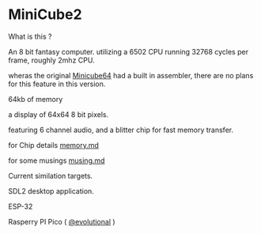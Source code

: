 # MiniCube2

What is this ? 

An 8 bit fantasy computer. utilizing a 6502 CPU running 32768 cycles per frame, roughly 2mhz CPU.

wheras the original [Minicube64](https://github.com/aeriform-io/minicube64) had a built in assembler, there are no plans for this feature in this version.

64kb of memory

a display of 64x64 8 bit pixels.

featuring 6 channel audio, and a blitter chip for fast memory transfer.


for Chip details [memory.md](https://github.com/MonstersGoBoom/MiniCube2/blob/main/Memory.md)

for some musings [musing.md](https://github.com/MonstersGoBoom/MiniCube2/blob/main/Musings.md)

Current similation targets.

SDL2 desktop application. 

ESP-32

Rasperry PI Pico ( [@evolutional](https://twitter.com/evolutional) ) 
